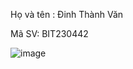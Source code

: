 
   Họ và tên : Đinh Thành Văn

   Mã SV: BIT230442



![image](https://github.com/user-attachments/assets/76cb6b7e-d965-4016-bcef-58d1b78c0850)
